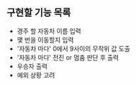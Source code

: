 ## 구현할 기능 목록
- 경주 할 자동차 이름 입력
- 몇 번을 이동할지 입력
- '자동차 마다' 0에서 9사이의 무작위 값 도출
- '자동차 마다' 전진 or 멈춤 판단 후 출력
- 우승자 출력
- 예외 상황 고려